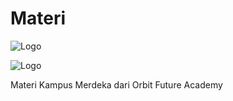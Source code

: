 # Materi
![Logo](https://www.its.ac.id/wp-content/uploads/2021/10/kampus-merdeka.png)


![Logo](https://orbitfutureacademy.id/wp-content/uploads/2020/02/logo.png)



Materi Kampus Merdeka dari Orbit Future Academy

